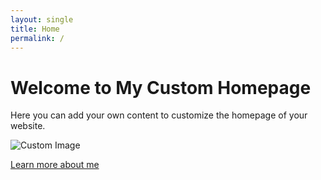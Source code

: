 ```yaml
---
layout: single
title: Home
permalink: /
---
```


# Welcome to My Custom Homepage

Here you can add your own content to customize the homepage of your website.

![Custom Image](/path/to/your-image.png)

[Learn more about me](/about/)
